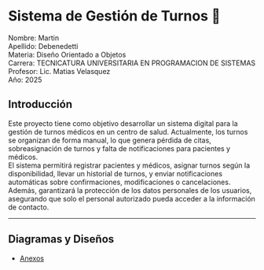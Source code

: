 # Sistema de Gestión de Turnos :calendar:

Nombre: Martin  
Apellido: Debenedetti  
Materia: Diseño Orientado a Objetos  
Carrera: TECNICATURA UNIVERSITARIA EN PROGRAMACION DE SISTEMAS  
Profesor: Lic. Matias Velasquez  
Año: 2025

## Introducción

Este proyecto tiene como objetivo desarrollar un sistema digital para la gestión de turnos médicos en un centro de salud. Actualmente, los turnos se organizan de forma manual, lo que genera pérdida de citas, sobreasignación de turnos y falta de notificaciones para pacientes y médicos.  
El sistema permitirá registrar pacientes y médicos, asignar turnos según la disponibilidad, llevar un historial de turnos, y enviar notificaciones automáticas sobre confirmaciones, modificaciones o cancelaciones. Además, garantizará la protección de los datos personales de los usuarios, asegurando que solo el personal autorizado pueda acceder a la información de contacto.

---

## Diagramas y Diseños

- [Anexos](anexos.md)
